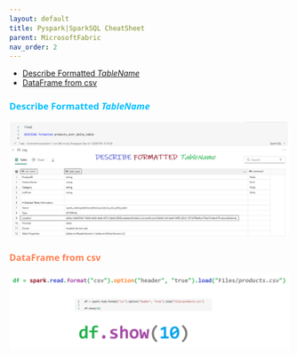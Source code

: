 ```yaml
---
layout: default
title: Pyspark|SparkSQL CheatSheet
parent: MicrosoftFabric
nav_order: 2
---
```


- [Describe Formatted *TableName* ](#describe-formatted-tablename-)
- [DataFrame from csv](#dataframe-from-csv)

### <span style="color: DeepSkyBlue; font-family: Segoe UI, sans-serif;">Describe Formatted *TableName* </span>

![alt text](image-28.png)

### <span style="color: Coral; font-family: Segoe UI, sans-serif;">DataFrame from csv</span>

![alt text](image-29.png)